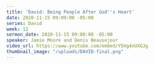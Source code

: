 ```yaml
---
title: 'David: Being People After God''s Heart'
date: 2020-11-15 09:09:00 -05:00
series: David
week: 12
sermon_date: 2020-11-15 09:00:00 -05:00
speaker: Jamie Moore and Denis Beausejour
video_url: https://www.youtube.com/embed/Y5Xg4nUXGJg
thumbnail_image: "/uploads/DAVID-final.png"
---
```


